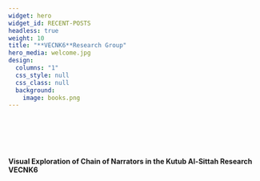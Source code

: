 ```yaml
---
widget: hero
widget_id: RECENT-POSTS
headless: true
weight: 10
title: "**VECNK6**Research Group"
hero_media: welcome.jpg
design:
  columns: "1"
  css_style: null
  css_class: null
  background:
    image: books.png
---
```

<br>

<br>

<br>

<br>

<!--StartFragment-->







**Visual Exploration of Chain of Narrators in the Kutub Al-Sittah Research VECNK6**

<!--EndFragment-->